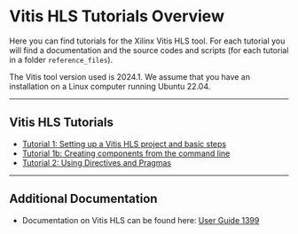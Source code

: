 # Vitis HLS Tutorials Overview

Here you can find tutorials for the Xilinx Vitis HLS tool. For each tutorial you will find a documentation and the source codes and scripts (for each tutorial in a folder `reference_files`).

The Vitis tool version used is 2024.1. We assume that you have an installation on a Linux computer running Ubuntu 22.04.

---
## Vitis HLS Tutorials

* [Tutorial 1: Setting up a Vitis HLS project and basic steps](tutorial_01/tutorial_01.md)
* [Tutorial 1b: Creating components from the command line](tutorial_01/tutorial_01_b.md)
* [Tutorial 2: Using Directives and Pragmas](tutorial_02/tutorial_02.md)

---
## Additional Documentation
* Documentation on Vitis HLS can be found here: [User Guide 1399](https://docs.amd.com/r/en-US/ug1399-vitis-hls)

